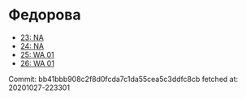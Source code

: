 # Федорова
- [23: NA](23.md)
- [24: NA](24.md)
- [25: WA 01](25.md)
- [26: WA 01](26.md)

Commit: bb41bbb908c2f8d0fcda7c1da55cea5c3ddfc8cb
 fetched at: 20201027-223301
